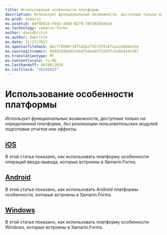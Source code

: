 ```yaml
---
title: Использование особенности платформы
description: Использует функциональные возможности, доступные только на определенной платформе, без реализации пользовательских модулей подготовки отчетов или эффекты.
ms.prod: xamarin
ms.assetid: 6AF9D016-F693-44B8-B279-7AFDA5504634
ms.technology: xamarin-forms
author: davidbritch
ms.author: dabritch
ms.date: 11/17/2017
ms.openlocfilehash: b0cf79990730f5d2b2f9573f91872ae2e060e33e
ms.sourcegitcommit: 66682dd8e93c0e4f5dee69f32b5fc5a96443e307
ms.translationtype: MT
ms.contentlocale: ru-RU
ms.lasthandoff: 06/08/2018
ms.locfileid: "35243422"
---
```

# <a name="consuming-platform-specifics"></a>Использование особенности платформы

_Использует функциональные возможности, доступные только на определенной платформе, без реализации пользовательских модулей подготовки отчетов или эффекты._

## <a name="iosiosmd"></a>[iOS](ios.md)

В этой статье показано, как использовать платформу особенности операций ввода-вывода, которые встроены в Xamarin.Forms.

## <a name="androidandroidmd"></a>[Android](android.md)

В этой статье показано, как использовать Android платформы особенности, которые встроены в Xamarin.Forms.

## <a name="windowswindowsmd"></a>[Windows](windows.md)

В этой статье показано, как использовать платформу особенности Windows, которые встроены в Xamarin.Forms.

